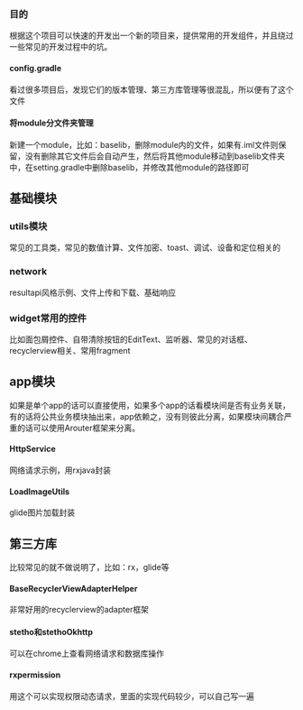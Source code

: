 ### 目的
根据这个项目可以快速的开发出一个新的项目来，提供常用的开发组件，并且绕过一些常见的开发过程中的坑。
#### config.gradle
看过很多项目后，发现它们的版本管理、第三方库管理等很混乱，所以便有了这个文件
#### 将module分文件夹管理
新建一个module，比如：baselib，删除module内的文件，如果有.iml文件则保留，没有删除其它文件后会自动产生，然后将其他module移动到baselib文件夹中，在setting.gradle中删除baselib，并修改其他module的路径即可

## 基础模块
### utils模块
常见的工具类，常见的数值计算、文件加密、toast、调试、设备和定位相关的
### network
resultapi风格示例、文件上传和下载、基础响应
### widget常用的控件
比如面包屑控件、自带清除按钮的EditText、监听器、常见的对话框、recyclerview相关、常用fragment

## app模块
如果是单个app的话可以直接使用，如果多个app的话看模块间是否有业务关联，有的话将公共业务模块抽出来，app依赖之，没有则彼此分离，如果模块间耦合严重的话可以使用Arouter框架来分离。


#### HttpService
网络请求示例，用rxjava封装

#### LoadImageUtils
glide图片加载封装

## 第三方库
比较常见的就不做说明了，比如：rx，glide等
#### BaseRecyclerViewAdapterHelper
非常好用的recyclerview的adapter框架
#### stetho和stethoOkhttp
可以在chrome上查看网络请求和数据库操作
#### rxpermission
用这个可以实现权限动态请求，里面的实现代码较少，可以自己写一遍
